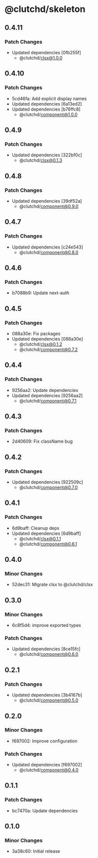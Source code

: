 # @clutchd/skeleton

## 0.4.11

### Patch Changes

- Updated dependencies [0fb255f]
  - @clutchd/clsx@1.0.0

## 0.4.10

### Patch Changes

- 5cd46fa: Add explicit display names
- Updated dependencies [6a13ed2]
- Updated dependencies [b76ffc8]
  - @clutchd/component@1.0.0

## 0.4.9

### Patch Changes

- Updated dependencies [322bf0c]
  - @clutchd/clsx@0.1.3

## 0.4.8

### Patch Changes

- Updated dependencies [39df52a]
  - @clutchd/component@0.9.0

## 0.4.7

### Patch Changes

- Updated dependencies [c24e543]
  - @clutchd/component@0.8.0

## 0.4.6

### Patch Changes

- b7088b9: Update next-auth

## 0.4.5

### Patch Changes

- 088a30e: Fix packages
- Updated dependencies [088a30e]
  - @clutchd/clsx@0.1.2
  - @clutchd/component@0.7.2

## 0.4.4

### Patch Changes

- 9256aa2: Update dependencies
- Updated dependencies [9256aa2]
  - @clutchd/component@0.7.1

## 0.4.3

### Patch Changes

- 2d40609: Fix className bug

## 0.4.2

### Patch Changes

- Updated dependencies [922509c]
  - @clutchd/component@0.7.0

## 0.4.1

### Patch Changes

- 6d9baff: Cleanup deps
- Updated dependencies [6d9baff]
  - @clutchd/clsx@0.1.1
  - @clutchd/component@0.6.1

## 0.4.0

### Minor Changes

- 52dec31: Migrate clsx to @clutchd/clsx

## 0.3.0

### Minor Changes

- 6c8f5d4: improve exported types

### Patch Changes

- Updated dependencies [8ce15fc]
  - @clutchd/component@0.6.0

## 0.2.1

### Patch Changes

- Updated dependencies [3b4167b]
  - @clutchd/component@0.5.0

## 0.2.0

### Minor Changes

- f697002: Improve configuration

### Patch Changes

- Updated dependencies [f697002]
  - @clutchd/component@0.4.0

## 0.1.1

### Patch Changes

- bc7470a: Update dependencies

## 0.1.0

### Minor Changes

- 3a38c60: Initial release
